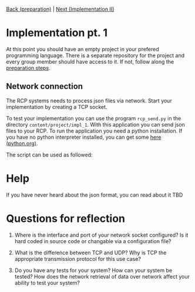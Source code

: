 [Back (preparation)](./preparation.md) | [Next (Implementation II)](./impl_2.md)

# Implementation pt. 1
At this point you should have an empty project in your prefered programming language. There is a separate repository for the project and every group member should have access to it. If not, follow along the [preparation steps](./preparation.md).

## Network connection
The RCP systems needs to process json files via network. Start your implementation by creating a TCP socket.

To test your implementation you can use the program `rcp_send.py` in the directory `content/project/impl_1`. With this application you can send json files to your RCP. To run the application you need a python installation. If you have no python interpreter installed, you can get some [here (python.org)](www.python.org).

The script can be used as followed:

# Help

If you have never heard about the json format, you can read about it TBD

# Questions for reflection
1) Where is the interface and port of your network socket configured? Is it hard coded in source code or changable via a configuration file?

2) What is the difference between TCP and UDP? Why is TCP the appropriate transmission protocol for this use case?

2) Do you have any tests for your system? How can your system be tested? How does the network retrieval of data over network affect your ability to test your system?
